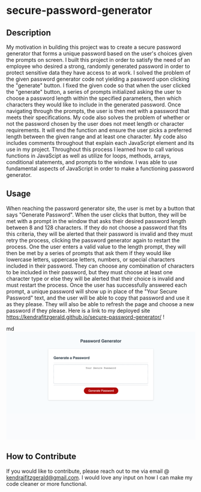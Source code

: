 # secure-password-generator

## Description
My motivation in building this project was to create a secure password generator that forms a unique password based on the user's choices given the prompts on screen. I built this project in order to satisfy the need of an employee who desired a strong, randomly generated password in order to protect sensitive data they have access to at work. I solved the problem of the given password generator code not yielding a password upon clicking the "generate" button. I fixed the given code so that when the user clicked the "generate" button, a series of prompts initialized asking the user to choose a password length within the specified parameters, then which characters they would like to include in the generated password. Once navigating through the prompts, the user is then met with a password that meets their specifications. My code also solves the problem of whether or not the password chosen by the user does not meet length or character requirements. It will end the function and ensure the user picks a preferred length between the given range and at least one character. My code also includes comments throughout that explain each JavaScript element and its use in my project. Throughout this process I learned how to call various functions in JavaScipt as well as utilize for loops, methods, arrays, conditional statements, and prompts to the window. I was able to use fundamental aspects of JavaScript in order to make a functioning password generator.

## Usage

When reaching the password generator site, the user is met by a button that says "Generate Password". When the user clicks that button, they will be met with a prompt in the window that asks their desired password length between 8 and 128 characters. If they do not choose a password that fits this criteria, they will be alerted that their password is invalid and they must retry the process, clicking the password generator again to restart the process. One the user enters a valid value to the length prompt, they will then be met by a series of prompts that ask them if they would like lowercase letters, uppercase letters, numbers, or special characters included in their password. They can choose any combination of characters to be included in their password, but they must choose at least one character type or else they will be alerted that their choice is invalid and must restart the process. Once the user has successfully answered each prompt, a unique password will show up in place of the "Your Secure Password" text, and the user will be able to copy that password and use it as they please. They will also be able to refresh the page and choose a new password if they please. Here is a link to my deployed site https://kendrafitzgerald.github.io/secure-password-generator/ !

md
    ![Screenshot of password generator site](images/passwordgenerator.png) 

## How to Contribute

If you would like to contribute, please reach out to me via email @ kendrajfitzgerald@gmail.com. I would love any input on how I can make my code cleaner or more functional. 

